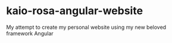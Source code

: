 # kaio-rosa-angular-website
My attempt to create my personal website using my new beloved framework Angular
